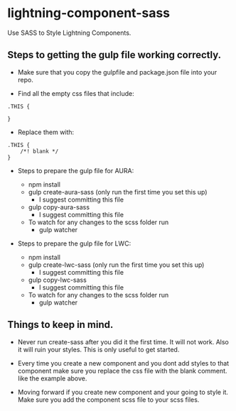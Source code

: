 # lightning-component-sass
Use SASS to Style Lightning Components.

## Steps to getting the gulp file working correctly.

- Make sure that you copy the gulpfile and package.json file into your repo.

- Find all the empty css files that include:
```
.THIS {

}
```
- Replace them with:
```
.THIS {
    /*! blank */
}
```


- Steps to prepare the gulp file for AURA:
  - npm install
  - gulp create-aura-sass (only run the first time you set this up)
    - I suggest committing this file
  - gulp copy-aura-sass
    - I suggest committing this file
  - To watch for any changes to the scss folder run
    - gulp watcher


- Steps to prepare the gulp file for LWC:
  - npm install
  - gulp create-lwc-sass (only run the first time you set this up)
    - I suggest committing this file
  - gulp copy-lwc-sass
    - I suggest committing this file
  - To watch for any changes to the scss folder run
    - gulp watcher



## Things to keep in mind.

- Never run create-sass after you did it the first time. It will not work. Also it will ruin your styles. This is only useful to get started.

- Every time you create a new component and you dont add styles to that component make sure you replace the css file with the blank comment. like the example above.

- Moving forward if you create new component and your going to style it. Make sure you add the component scss file to your scss files.
